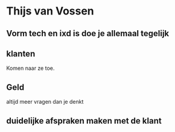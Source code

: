 # Thijs van Vossen

## Vorm tech en ixd is doe je allemaal tegelijk

## klanten
Komen naar ze toe.

## Geld
altijd meer vragen dan je denkt

## duidelijke afspraken maken met de klant

## 
